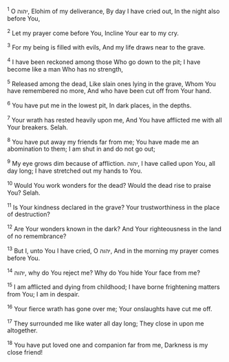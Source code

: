 <sup>1</sup> O יהוה, Elohim of my deliverance, By day I have cried out, In the night also before You,

<sup>2</sup> Let my prayer come before You, Incline Your ear to my cry.

<sup>3</sup> For my being is filled with evils, And my life draws near to the grave.

<sup>4</sup> I have been reckoned among those Who go down to the pit; I have become like a man Who has no strength,

<sup>5</sup> Released among the dead, Like slain ones lying in the grave, Whom You have remembered no more, And who have been cut off from Your hand.

<sup>6</sup> You have put me in the lowest pit, In dark places, in the depths.

<sup>7</sup> Your wrath has rested heavily upon me, And You have afflicted me with all Your breakers. Selah.

<sup>8</sup> You have put away my friends far from me; You have made me an abomination to them; I am shut in and do not go out;

<sup>9</sup> My eye grows dim because of affliction. יהוה, I have called upon You, all day long; I have stretched out my hands to You.

<sup>10</sup> Would You work wonders for the dead? Would the dead rise to praise You? Selah.

<sup>11</sup> Is Your kindness declared in the grave? Your trustworthiness in the place of destruction?

<sup>12</sup> Are Your wonders known in the dark? And Your righteousness in the land of no remembrance?

<sup>13</sup> But I, unto You I have cried, O יהוה, And in the morning my prayer comes before You.

<sup>14</sup> יהוה, why do You reject me? Why do You hide Your face from me?

<sup>15</sup> I am afflicted and dying from childhood; I have borne frightening matters from You; I am in despair.

<sup>16</sup> Your fierce wrath has gone over me; Your onslaughts have cut me off.

<sup>17</sup> They surrounded me like water all day long; They close in upon me altogether.

<sup>18</sup> You have put loved one and companion far from me, Darkness is my close friend!


